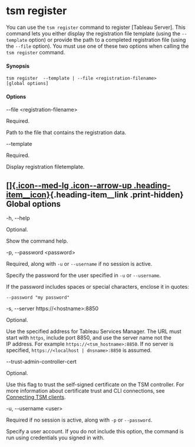 

tsm register
============
You can use the `tsm register` command to register [Tableau
Server]. This command lets you either display the
registration file template (using the `--template` option) or provide
the path to a completed registration file (using the `--file` option).
You must use one of these two options when calling the `tsm register`
command.

<div>

#### Synopsis

</div>

`tsm register  --template | --file <registration-filename> [global options]`

<div>

#### Options

</div>

\--file \<registration-filename\>

Required.

Path to the file that contains the registration data.

\--template

Required.

Display registration filetemplate.

<div>

[[]{.icon--med-lg .icon--arrow-up .heading-item__icon}](https://help.tableau.com/current/server/en-us/cli_register_tsm.htm#){.heading-item__link .print-hidden} Global options
------------------------------------------------------------------------------------------------------------------------------------------------------------------------------

</div>

-h, \--help

Optional.

Show the command help.

-p, \--password \<password\>

Required, along with `-u` or `--username` if no session is active.

Specify the password for the user specified in `-u` or `--username`.

If the password includes spaces or special characters, enclose it in
quotes:

`--password "my password"`

-s, \--server https://\<hostname\>:8850

Optional.

Use the specified address for Tableau Services Manager. The URL must
start with `https`, include port 8850, and use the server name not the
IP address. For example `https://<tsm_hostname>:8850`. If no server is
specified, `https://<localhost | dnsname>:8850` is assumed.

\--trust-admin-controller-cert

Optional.

Use this flag to trust the self-signed certificate on the
TSM controller. For more information about certificate trust and
CLI connections, see [Connecting
TSM clients](https://help.tableau.com/current/server/en-us/tsm_overview.htm#Connecti).

-u, \--username \<user\>

Required if no session is active, along with `-p` or `--password`.

Specify a user account. If you do not include this option, the command
is run using credentials you signed in with.
